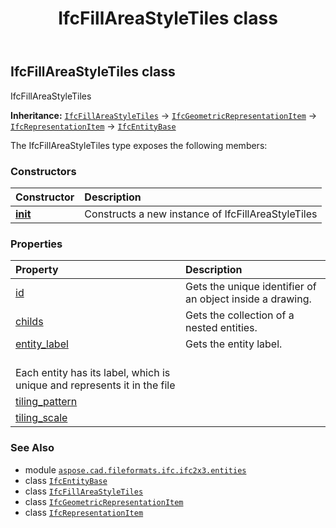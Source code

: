 ﻿---
title: IfcFillAreaStyleTiles class
second_title: Aspose.CAD for Python via .NET API References
description: 
type: docs
weight: 2370
url: /python-net/aspose.cad.fileformats.ifc.ifc2x3.entities/ifcfillareastyletiles/
is_root: false
---

## IfcFillAreaStyleTiles class

IfcFillAreaStyleTiles



**Inheritance:** [`IfcFillAreaStyleTiles`](/cad/python-net/aspose.cad.fileformats.ifc.ifc2x3.entities/ifcfillareastyletiles) → 
[`IfcGeometricRepresentationItem`](/cad/python-net/aspose.cad.fileformats.ifc.ifc2x3.entities/ifcgeometricrepresentationitem) → 
[`IfcRepresentationItem`](/cad/python-net/aspose.cad.fileformats.ifc.ifc2x3.entities/ifcrepresentationitem) → 
[`IfcEntityBase`](/cad/python-net/aspose.cad.fileformats.ifc/ifcentitybase)



The IfcFillAreaStyleTiles type exposes the following members:

### Constructors
| Constructor | Description |
| :- | :- |
| [__init__](/cad/python-net/aspose.cad.fileformats.ifc.ifc2x3.entities/ifcfillareastyletiles/__init__/#) | Constructs a new instance of IfcFillAreaStyleTiles |


### Properties
| Property | Description |
| :- | :- |
| [id](/cad/python-net/aspose.cad.fileformats.ifc.ifc2x3.entities/ifcfillareastyletiles/id) | Gets the unique identifier of an object inside a drawing. |
| [childs](/cad/python-net/aspose.cad.fileformats.ifc.ifc2x3.entities/ifcfillareastyletiles/childs) | Gets the collection of a nested entities. |
| [entity_label](/cad/python-net/aspose.cad.fileformats.ifc.ifc2x3.entities/ifcfillareastyletiles/entity_label) | Gets the entity label.<br/>Each entity has its label, which is unique and represents it in the file |
| [tiling_pattern](/cad/python-net/aspose.cad.fileformats.ifc.ifc2x3.entities/ifcfillareastyletiles/tiling_pattern) |  |
| [tiling_scale](/cad/python-net/aspose.cad.fileformats.ifc.ifc2x3.entities/ifcfillareastyletiles/tiling_scale) |  |



### See Also
* module [`aspose.cad.fileformats.ifc.ifc2x3.entities`](..)
* class [`IfcEntityBase`](/cad/python-net/aspose.cad.fileformats.ifc/ifcentitybase)
* class [`IfcFillAreaStyleTiles`](/cad/python-net/aspose.cad.fileformats.ifc.ifc2x3.entities/ifcfillareastyletiles)
* class [`IfcGeometricRepresentationItem`](/cad/python-net/aspose.cad.fileformats.ifc.ifc2x3.entities/ifcgeometricrepresentationitem)
* class [`IfcRepresentationItem`](/cad/python-net/aspose.cad.fileformats.ifc.ifc2x3.entities/ifcrepresentationitem)

